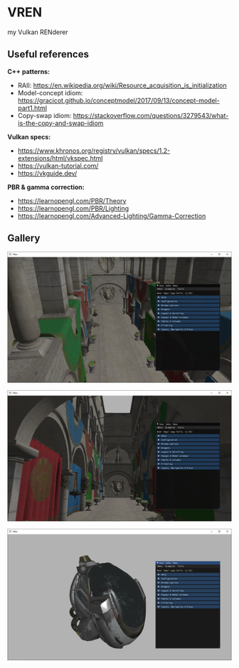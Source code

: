 # VREN

my Vulkan RENderer

## Useful references

**C++ patterns:**
- RAII: https://en.wikipedia.org/wiki/Resource_acquisition_is_initialization
- Model-concept idiom: https://gracicot.github.io/conceptmodel/2017/09/13/concept-model-part1.html
- Copy-swap idiom: https://stackoverflow.com/questions/3279543/what-is-the-copy-and-swap-idiom

**Vulkan specs:**
- https://www.khronos.org/registry/vulkan/specs/1.2-extensions/html/vkspec.html
- https://vulkan-tutorial.com/
- https://vkguide.dev/
  
**PBR & gamma correction:**
- https://learnopengl.com/PBR/Theory
- https://learnopengl.com/PBR/Lighting
- https://learnopengl.com/Advanced-Lighting/Gamma-Correction

## Gallery 

![img](gallery/20220127.png)

![img](gallery/20220127_2.png)

![img](gallery/20220127_3.png)

